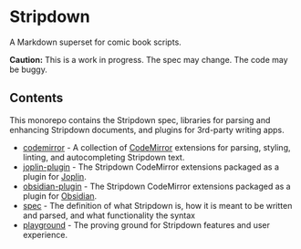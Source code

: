 # Stripdown

A Markdown superset for comic book scripts.

**Caution:** This is a work in progress. The spec may change. The code may be buggy.

## Contents

This monorepo contains the Stripdown spec, libraries for parsing and enhancing Stripdown documents, and plugins for 3rd-party writing apps.

* [codemirror](./packages/codemirror) - A collection of [CodeMirror](https://codemirror.net/) extensions for parsing, styling, linting, and autocompleting Stripdown text.
* [joplin-plugin](./packages/joplin-plugin) - The Stripdown CodeMirror extensions packaged as a plugin for [Joplin](https://joplinapp.org/).
* [obsidian-plugin](./packages/obsidian-plugin) - The Stripdown CodeMirror extensions packaged as a plugin for [Obsidian](https://obsidian.md/).
* [spec](./packages/stripdown-spec) - The definition of what Stripdown is, how it is meant to be written and parsed, and what functionality the syntax 
* [playground](./apps/playground) - The proving ground for Stripdown features and user experience.

